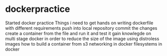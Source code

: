 # dockerpractice
Started docker practice
Things i need to get hands on 
writing dockerfile with different requirements
push into local repository
commit the changes 
create a container from the file and run it and test it 
gain knowlegde on multi stage docker in order to reduce the size of the image using distroless images
how to build a container from s3 
networking in docker
filesystems in docker
